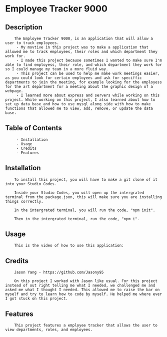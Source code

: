 # Employee Tracker 9000

## Description

        The Employee Tracker 9000, is an application that will allow a user to track employees.
         - My movtive in this project was to make a application that allowed me to track employees, their roles and which department they work for.
         - I made this project because sometimes I wanted to make sure I'm able to find employess, their role, and which department they work for so I could manage my team in a more fluid way.
         - This project can be used to help me make work meetings easier, as you could look for certain employees and ask for speciffic departments to join the meeting, for example looking for the employess for the art department for a meeting about the graphic design of a webpage.
         - I learned more about express and servers while working on this project. While working on this project, I also learned about how to set up data base and how to use mysql along side with how to make functions that allowed me to view, add, remove, or update the data base.

## Table of Contents

         - Installation
         - Usage
         - Credits
         - Features

## Installation
        
        To install this project, you will have to make a git clone of it into your Studio Codes.

        Inside your Studio Codes, you will open up the intergrated terminal from the package.json, this will make sure you are installing things correctly.

        In the intergrated terminal, you will run the code, "npm init".

        Then in the intergrated terminal, run the code, "npm i".

## Usage

        This is the video of how to use this application:



## Credits

        Jason Yang - https://github.com/Jasony95

        On this project I worked with Jason like usual. For this project instead of out right telling me what I needed, we challenged me and asked me what I thought I needed. This allowed me to raise the bar on myself and try to learn how to code by myself. He helped me where ever I got stuck on this project.

## Features

        This project features a employee tracker that allows the user to view departments, roles, and employees.

